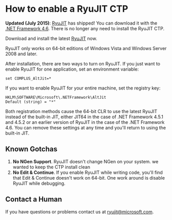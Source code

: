# How to enable a RyuJIT CTP

**Updated (July 2015)**: [RyuJIT](http://blogs.msdn.com/b/dotnet/archive/2015/07/20/announcing-net-framework-4-6.aspx#ryujit) has shipped! You can download it with the [.NET Framework 4.6](http://blogs.msdn.com/b/dotnet/archive/2015/07/20/announcing-net-framework-4-6.aspx#net-framework-46). There is no longer any need to install the RyuJIT CTP.

Download and install the latest [RyuJIT](http://aka.ms/RyuJIT) now.

RyuJIT only works on 64-bit editions of Windows Vista and Windows Server 2008 and later.

After installation, there are two ways to turn on RyuJIT. If you just want to enable RyuJIT for one application, set an environment variable: 

	set COMPLUS_AltJit=*

If you want to enable RyuJIT for your entire machine, set the registry key:

	HKLM\SOFTWARE\Microsoft\.NETFramework\AltJit
	Default (string) = "*"

Both registration methods cause the 64-bit CLR to use the latest RyuJIT instead of the built-in JIT, either JIT64 in the case of .NET Framework 4.5.1 and 4.5.2 or an earlier version of RyuJIT in the case of the .NET Framework 4.6. You can remove these settings at any time and you'll return to using the built-in JIT.
 
## Known Gotchas

1. **No NGen Support**. RyuJIT doesn't change NGen on your system. we wanted to keep the CTP install clean
2. **No Edit & Continue**. If you enable RyuJIT while writing code, you'll find that Edit & Continue doesn't work on 64-bit. One work around is disable RyuJIT while debugging.

## Contact a Human

If you have questions or problems contact us at <ryujit@microsoft.com>.
